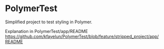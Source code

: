 # PolymerTest
Simplified project to test styling in Polymer.

Explanation in PolymerTest/app/README
https://github.com/kfayelun/PolymerTest/blob/feature/stripped_project/app/README
